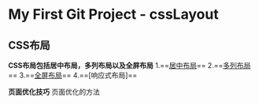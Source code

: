 # My First Git Project - cssLayout
## CSS布局
**CSS布局包括居中布局，多列布局以及全屏布局**
1.==[居中布局](https://github.com/futan/cssLayout/tree/master/%E5%B1%85%E4%B8%AD%E5%B8%83%E5%B1%80demo)==
2.==[多列布局](https://github.com/futan/cssLayout/tree/master/%E5%A4%9A%E5%88%97%E5%B8%83%E5%B1%80demo)==
3.==[全屏布局](https://github.com/futan/cssLayout/tree/master/%E5%B1%85%E4%B8%AD%E5%B8%83%E5%B1%80demo)==
4.==[响应式布局]==

**页面优化技巧**
页面优化的方法
